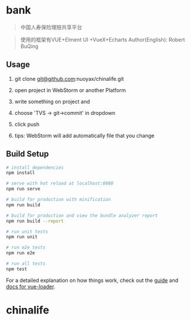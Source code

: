 # bank

>中国人寿保险理赔共享平台

>使用的框架有VUE+Elment UI +VueX+Echarts
>Author(English): Robert BuQing

## Usage
1. git clone git@github.com:nuoyax/chinalife.git
2. open project in WebStorm or another Platform
3. write something on project and 
4. choose 'TVS -> git->commit' in dropdown 
5. click push 

6. tips: WebStorm will add automatically file that you change 
## Build Setup

``` bash 
# install dependencies
npm install

# serve with hot reload at localhost:8080
npm run serve

# build for production with minification
npm run build

# build for production and view the bundle analyzer report
npm run build --report

# run unit tests
npm run unit

# run e2e tests
npm run e2e

# run all tests
npm test
```

For a detailed explanation on how things work, check out the [guide](http://vuejs-templates.github.io/webpack/) and [docs for vue-loader](http://vuejs.github.io/vue-loader).
# chinalife
